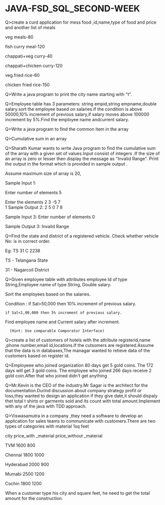 # JAVA-FSD_SQL_SECOND-WEEK

Q>create a curd application for mess food ,id,name,type of food and price and another list of meals 

veg meals-80 

fish curry meal-120 

chappati+veg curry-40 

chappati+chicken curry-120 

veg.fried rice-60 

chicken fried rice-150 

 

 

Q>Write a  java program to print the city  name  starting with  "t". 

 

 

Q>Employee table has 3 parameters: string empid,string empname,double salary.sort the employee based on salaries.If the condition is above 50000,10% increment of previous salary,if salary moves above 100000 increment by 5%.Find the employee name andcurrent salary. 

 

Q>Write a java program to find the  common item in the array 

Q>Cumulative sum in an array 

 

Q>Sharath Kumar wants to write Java program to find the cumulative sum of the array with a given set of values.Input consist of integers .If the size of an array is zero or lesser then display the message as "Invalid Range". Print the output in the format which is provided in sample output . 

Assume maximum size of array is 20, 

 

Sample Input 1: 

Enter number of elements 
5 

Enter the elements 
2 
3 
-5 
7  
1 
Sample Output 2: 
2 5 0 7 8 

Sample Input 3: 
Enter number of elements 
0 

Sample Output 3: 
Invalid Range 

Q>Find the state and district of a registered vehicle. Check whether vehicle No: is in correct order. 

Eg: TS 31 C 2238 

TS - Telangana State 

31 - Nagarcoil District 

 

Q>Given employee table with attributes employee Id of type String,Employee name of type String, Double salary. 

Sort the employees based on the salaries. 

Condition : if Sal>50,000 then 10% increment of previous salary. 

    if Sal<1,00,000 then 5% increment of previous salary. 

Find employee name and Current salary after increment. 

      (Hint: Use comparable Comporator Interface) 


Q>create a list of customers of hotels with the attribute registerid,name ,phone number,email id,locations.If the cutsomers are registered.Assume that the data is in databases,The managar  wanted to retieve data of the customers  based on register id. 

  

Q>Employeee who joined organization  80 days get 5 gold coins. The 172 days will get 3 gold coins. The employee who joined 266 days receive 2 gold coin.After that who joined didn't get anything 

 

Q>Mr.Kevin is the CEO  of the industry.Mr Sagar is the architect for the documentation.Durind discussion about  company strategy profit or loss,they wanted to design an application if they give date,it should dispaly thet total t shirts or garments sold and its count with total amount.Implement with any of the java with TDD approach. 

 

 

Q>Viswasamutra in a company ,they need a software to develop an application  for sales teams  to communicate with customers.There are two types  of categories with material 1sq feet 

 city                  price_with _material	              price_without _material 

TVM			                      1600                                  800 

Chennai                       1800                                  1000 

Hyderabad                     2000                                  900 

Mumabi                        2500                                  1200 

Cochin                        1800                                  1200 

 
When a customer type his city and square feet, he need to get  the total amount for the construction. 

